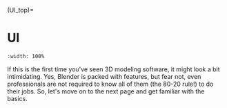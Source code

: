 (UI_top)=

# UI

```{figure} ../../assets/UI/UI.png
:width: 100%
```

If this is the first time you've seen 3D modeling software, it might look a bit intimidating. Yes, Blender is packed with features, but fear not, even professionals are not required to know all of them (the 80-20 rule!) to do their jobs. So, let's move on to the next page and get familiar with the basics.
